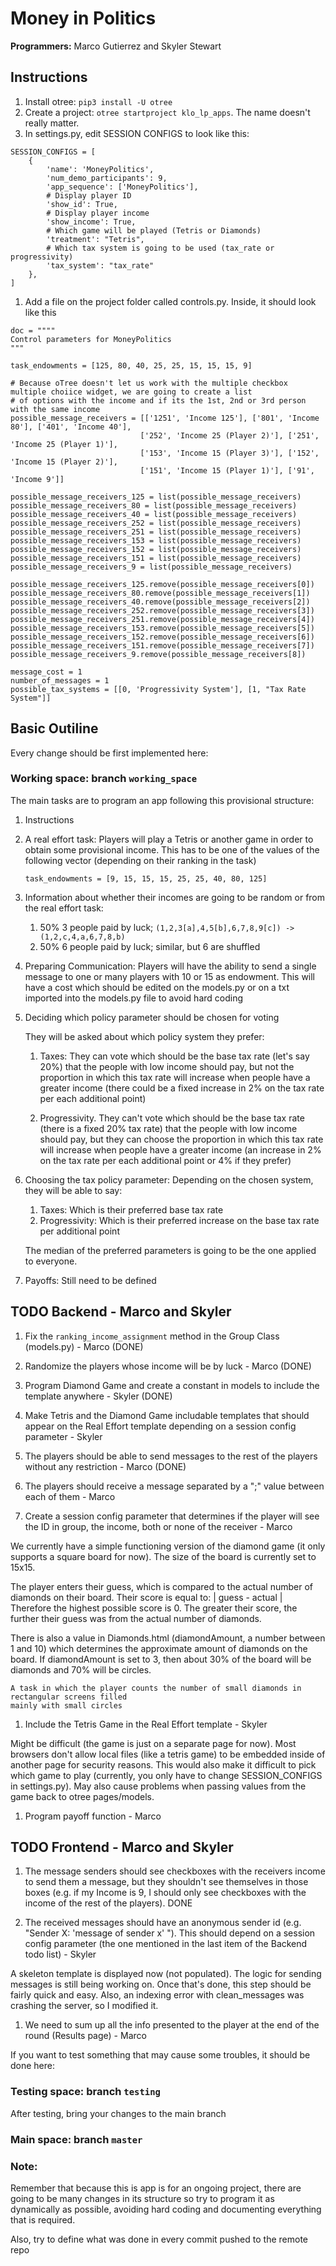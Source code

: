 # Money in Politics
**Programmers:** Marco Gutierrez and Skyler Stewart

## Instructions

1. Install otree: `pip3 install -U otree`
1. Create a project: `otree startproject klo_lp_apps`. The name doesn't
really matter.
1. In settings.py, edit SESSION CONFIGS to look like this: 
```
SESSION_CONFIGS = [
    {
        'name': 'MoneyPolitics',
        'num_demo_participants': 9,
        'app_sequence': ['MoneyPolitics'],
        # Display player ID
        'show_id': True,
        # Display player income
        'show_income': True,
        # Which game will be played (Tetris or Diamonds)
        'treatment': "Tetris",
        # Which tax system is going to be used (tax_rate or progressivity)
        'tax_system': "tax_rate"
    },
]
```
1. Add a file on the project folder called controls.py. Inside, it should look like this

 ```
doc = """"
Control parameters for MoneyPolitics
"""

task_endowments = [125, 80, 40, 25, 25, 15, 15, 15, 9]

# Because oTree doesn't let us work with the multiple checkbox multiple choiice widget, we are going to create a list
# of options with the income and if its the 1st, 2nd or 3rd person with the same income
possible_message_receivers = [['1251', 'Income 125'], ['801', 'Income 80'], ['401', 'Income 40'],
                              ['252', 'Income 25 (Player 2)'], ['251', 'Income 25 (Player 1)'],
                              ['153', 'Income 15 (Player 3)'], ['152', 'Income 15 (Player 2)'],
                              ['151', 'Income 15 (Player 1)'], ['91', 'Income 9']]

possible_message_receivers_125 = list(possible_message_receivers)
possible_message_receivers_80 = list(possible_message_receivers)
possible_message_receivers_40 = list(possible_message_receivers)
possible_message_receivers_252 = list(possible_message_receivers)
possible_message_receivers_251 = list(possible_message_receivers)
possible_message_receivers_153 = list(possible_message_receivers)
possible_message_receivers_152 = list(possible_message_receivers)
possible_message_receivers_151 = list(possible_message_receivers)
possible_message_receivers_9 = list(possible_message_receivers)

possible_message_receivers_125.remove(possible_message_receivers[0])
possible_message_receivers_80.remove(possible_message_receivers[1])
possible_message_receivers_40.remove(possible_message_receivers[2])
possible_message_receivers_252.remove(possible_message_receivers[3])
possible_message_receivers_251.remove(possible_message_receivers[4])
possible_message_receivers_153.remove(possible_message_receivers[5])
possible_message_receivers_152.remove(possible_message_receivers[6])
possible_message_receivers_151.remove(possible_message_receivers[7])
possible_message_receivers_9.remove(possible_message_receivers[8])

message_cost = 1
number_of_messages = 1
possible_tax_systems = [[0, 'Progressivity System'], [1, "Tax Rate System"]]
```
 
## Basic Outiline

Every change should be first implemented here:
### Working space: branch `working_space`

The main tasks are to program an app following this provisional structure:

1. Instructions

1. A real effort task: 
    Players will play a Tetris or another game in order to obtain some provisional income. This has to be one of the
    values of the following vector (depending on their ranking in the task)
    
    `task_endowments = [9, 15, 15, 15, 25, 25, 40, 80, 125]`
    
1. Information about whether their incomes are going to be random or from the real effort task:
    1. 50% 3 people paid by luck; `(1,2,3[a],4,5[b],6,7,8,9[c]) -> (1,2,c,4,a,6,7,8,b)`
    1. 50% 6 people paid by luck; similar, but 6 are shuffled

1. Preparing Communication: 
    Players will have the ability to send a single message to one or many players with 10 or 15 as endowment. This will 
    have a cost which should be edited on the models.py or on a txt imported into the models.py file to avoid 
    hard coding

1. Deciding which policy parameter should be chosen for voting
    
    They will be asked about which policy system they prefer: 
    
    1. Taxes: They can vote which should be the base tax rate (let's say 20%) that the people with low income should 
    pay, but not the proportion in which this tax rate will increase when people have a greater income (there could be 
    a fixed increase in 2% on the tax rate per each additional point) 
    
    2. Progressivity. They can't vote which should be the base tax rate (there is a fixed 20% tax rate) that the people
    with low income should pay, but they can choose the proportion in which this tax rate will increase when people have
    a greater income (an increase in 2% on the tax rate per each additional point or 4% if they prefer) 

1. Choosing the tax policy parameter: Depending on the chosen system, they will be able to say:

    1. Taxes: Which is their preferred base tax rate
    1. Progressivity: Which is their preferred increase on the base tax rate per additional point
    
    The median of the preferred parameters is going to be the one applied to everyone.

1. Payoffs: Still need to be defined

## TODO Backend - Marco and Skyler

1. Fix the `ranking_income_assignment` method in the Group Class (models.py) - Marco (DONE)

1. Randomize the players whose income will be by luck - Marco (DONE)


1. Program Diamond Game and create a constant in models to include the template anywhere - Skyler (DONE)

1. Make Tetris and the Diamond Game includable templates that should appear on the Real Effort template
depending on a session config parameter - Skyler

1. The players should be able to send messages to the rest of the players without any restriction - Marco (DONE)

1. The players should receive a message separated by a ";" value between each of them - Marco

1. Create a session config parameter that determines if the player will see the ID in group, the income, both
or none of the receiver - Marco

We currently have a simple functioning version of the diamond game (it only supports a square board for now). The size of the board is currently set to 15x15. 

The player enters their guess, which is compared to the actual number of diamonds on their board. Their score is equal to: 
    | guess - actual |
Therefore the highest possible score is 0. The greater their score, the further their guess was from the actual number of diamonds. 

There is also a value in Diamonds.html (diamondAmount, a number between 1 and 10) which determines the approximate amount of diamonds on the board. If diamondAmount is set to 3, then about 30% of the board will be diamonds and 70% will be circles. 
```
A task in which the player counts the number of small diamonds in rectangular screens filled 
mainly with small circles
```

1. Include the Tetris Game in the Real Effort template - Skyler

Might be difficult (the game is just on a separate page for now). Most browsers don't allow local files (like a tetris game) to be embedded inside of another page for security reasons. This would also make it difficult to pick which game to play (currently, you only have to change SESSION_CONFIGS in settings.py). May also cause problems when passing values from the game back to otree pages/models. 


1. Program payoff function - Marco

## TODO Frontend - Marco and Skyler

1. The message senders should see checkboxes with the receivers income to send them a message, but they shouldn't
see themselves in those boxes (e.g. if my Income is 9, I should only see checkboxes with the income of the rest of the
players). DONE


1. The received messages should have an anonymous sender id (e.g. "Sender X: 'message of sender x' "). This should
 depend on a session config parameter (the one mentioned in the last item of the Backend todo list) - Skyler

A skeleton template is displayed now (not populated). The logic for sending messages is still being working on. Once that's done, this step should be fairly quick and easy. Also, an indexing error with clean_messages was crashing the server, so I modified it. 

1. We need to sum up all the info presented to the player at the end of the round (Results page)  - Marco


If you want to test something that may cause some troubles, it should be done here:
### Testing space: branch `testing`

After testing, bring your changes to the main branch
### Main space: branch `master`

### Note:
Remember that because this is app is for an ongoing project, there are going to be many changes in its structure
so try to program it as dynamically as possible, avoiding hard coding and documenting everything that is required.

Also, try to define what was done in every commit pushed to the remote repo 
